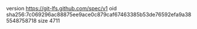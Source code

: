 version https://git-lfs.github.com/spec/v1
oid sha256:7c069296ac88875ee9ace0c879caf67463385b53de76592efa9a385548758718
size 4711
